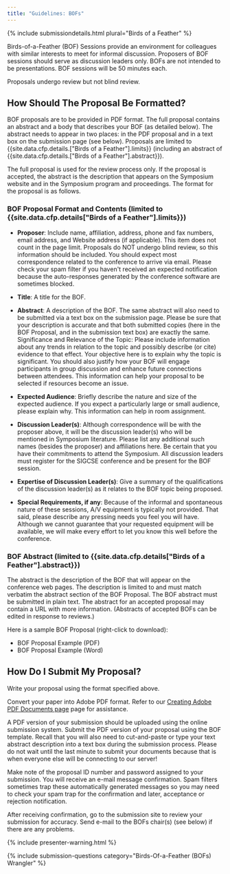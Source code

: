 ```yaml
---
title: "Guidelines: BOFs"
---
```

{% include submissiondetails.html plural="Birds of a Feather" %}

Birds-of-a-Feather (BOF) Sessions provide an environment for colleagues with similar interests to meet for informal discussion. Proposers of BOF sessions should serve as discussion leaders only. BOFs are not intended to be presentations.  BOF sessions will be 50 minutes each.

Proposals undergo review but not blind review.

## How Should The Proposal Be Formatted?

BOF proposals are to be provided in PDF format. The full proposal contains an abstract and a body that describes your BOF (as detailed below). The abstract needs to appear in two places: in the PDF proposal and in a text box on the submission page (see below). Proposals are limited to {{site.data.cfp.details.["Birds of a Feather"].limits}} (including an abstract of {{site.data.cfp.details.["Birds of a Feather"].abstract}}).

The full proposal is used for the review process only. If the proposal is accepted, the abstract is the description that appears on the Symposium website and in the Symposium program and proceedings. The format for the proposal is as follows.

### BOF Proposal Format and Contents (limited to {{site.data.cfp.details["Birds of a Feather"].limits}})

* **Proposer**: Include name, affiliation, address, phone and fax numbers, email address, and Website address (if applicable). This item does not count in the page limit. Proposals do NOT undergo blind review, so this information should be included. You should expect most correspondence related to the conference to arrive via email. Please check your spam filter if you haven't received an expected notification because the auto-responses generated by the conference software are sometimes blocked.

* **Title**: A title for the BOF.

* **Abstract**: A description of the BOF. The same abstract will also need to be submitted via a text box on the submission page. Please be sure that your description is accurate and that both submitted copies (here in the BOF Proposal, and in the submission text box) are exactly the same.
Significance and Relevance of the Topic: Please include information about any trends in relation to the topic and possibly describe (or cite) evidence to that effect. Your objective here is to explain why the topic is significant. You should also justify how your BOF will engage participants in group discussion and enhance future connections between attendees. This information can help your proposal to be selected if resources become an issue.

* **Expected Audience**: Briefly describe the nature and size of the expected audience. If you expect a particularly large or small audience, please explain why. This information can help in room assignment.

* **Discussion Leader(s)**: Although correspondence will be with the proposer above, it will be the discussion leader(s) who will be mentioned in Symposium literature. Please list any additional such names (besides the proposer) and affiliations here. Be certain that you have their commitments to attend the Symposium. All discussion leaders must register for the SIGCSE conference and be present for the BOF session.

* **Expertise of Discussion Leader(s)**: Give a summary of the qualifications of the discussion leader(s) as it relates to the BOF topic being proposed.

* **Special Requirements, if any**: Because of the informal and spontaneous nature of these sessions, A/V equipment is typically not provided. That said, please describe any pressing needs you feel you will have. Although we cannot guarantee that your requested equipment will be available, we will make every effort to let you know this well before the conference.

### BOF Abstract (limited to {{site.data.cfp.details["Birds of a Feather"].abstract}})

The abstract is the description of the BOF that will appear on the conference web pages. The description is limited to and must match verbatim the abstract section of the BOF Proposal. The BOF abstract must be submitted in plain text. The abstract for an accepted proposal may contain a URL with more information. (Abstracts of accepted BOFs can be edited in response to reviews.)

Here is a sample BOF Proposal (right-click to download):

* BOF Proposal Example (PDF)
* BOF Proposal Example (Word)

## How Do I Submit My Proposal?

Write your proposal using the format specified above.

Convert your paper into Adobe PDF format. Refer to our [Creating Adobe PDF Documents page](creating_pdf.html) page for assistance.

A PDF version of your submission should be uploaded using the online submission system. Submit the PDF version of your proposal using the BOF template. Recall that you will also need to cut-and-paste or type your text abstract description into a text box during the submission process. Please do not wait until the last minute to submit your documents because that is when everyone else will be connecting to our server!

Make note of the proposal ID number and password assigned to your submission. You will receive an e-mail message confirmation. Spam filters sometimes trap these automatically generated messages so you may need to check your spam trap for the confirmation and later, acceptance or rejection notification.

After receiving confirmation, go to the submission site to review your submission for accuracy. Send e-mail to the BOFs chair(s) (see below) if there are any problems.

{% include presenter-warning.html %}

{% include submission-questions category="Birds-Of-a-Feather (BOFs) Wrangler" %}
